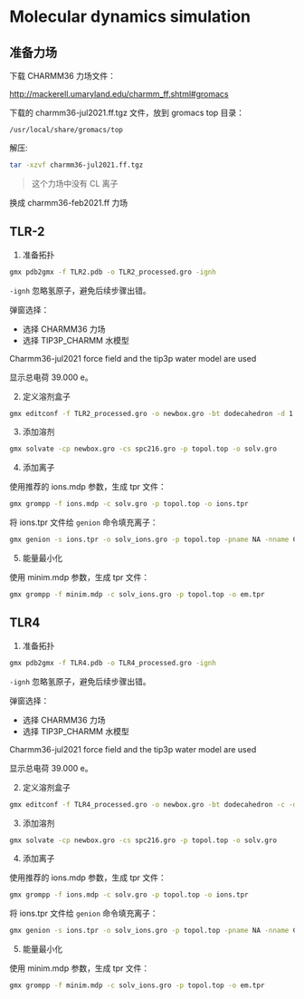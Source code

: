 # Molecular dynamics simulation

## 准备力场

下载 CHARMM36 力场文件：

http://mackerell.umaryland.edu/charmm_ff.shtml#gromacs

下载的 charmm36-jul2021.ff.tgz 文件，放到 gromacs top 目录：

`/usr/local/share/gromacs/top`

解压:

```sh
tar -xzvf charmm36-jul2021.ff.tgz
```

> 这个力场中没有 CL 离子

换成 charmm36-feb2021.ff 力场

## TLR-2

1. 准备拓扑

```sh
gmx pdb2gmx -f TLR2.pdb -o TLR2_processed.gro -ignh
```

`-ignh` 忽略氢原子，避免后续步骤出错。

弹窗选择：

- 选择 CHARMM36 力场
- 选择 TIP3P_CHARMM 水模型

Charmm36-jul2021 force field and the tip3p water model are used

显示总电荷 39.000 e。

2. 定义溶剂盒子

```sh
gmx editconf -f TLR2_processed.gro -o newbox.gro -bt dodecahedron -d 1.0 -c
```

3. 添加溶剂

```sh
gmx solvate -cp newbox.gro -cs spc216.gro -p topol.top -o solv.gro
```

4. 添加离子

使用推荐的 ions.mdp 参数，生成 tpr 文件：

```sh
gmx grompp -f ions.mdp -c solv.gro -p topol.top -o ions.tpr
```

将 ions.tpr 文件给 `genion` 命令填充离子：

```sh
gmx genion -s ions.tpr -o solv_ions.gro -p topol.top -pname NA -nname CL -neutral
```

5. 能量最小化

使用 minim.mdp 参数，生成 tpr 文件：

```sh
gmx grompp -f minim.mdp -c solv_ions.gro -p topol.top -o em.tpr
```

## TLR4

1. 准备拓扑

```sh
gmx pdb2gmx -f TLR4.pdb -o TLR4_processed.gro -ignh
```

`-ignh` 忽略氢原子，避免后续步骤出错。

弹窗选择：

- 选择 CHARMM36 力场
- 选择 TIP3P_CHARMM 水模型

Charmm36-jul2021 force field and the tip3p water model are used

显示总电荷 39.000 e。

2. 定义溶剂盒子

```sh
gmx editconf -f TLR4_processed.gro -o newbox.gro -bt dodecahedron -c -d 1.0
```

3. 添加溶剂

```sh
gmx solvate -cp newbox.gro -cs spc216.gro -p topol.top -o solv.gro
```

4. 添加离子

使用推荐的 ions.mdp 参数，生成 tpr 文件：

```sh
gmx grompp -f ions.mdp -c solv.gro -p topol.top -o ions.tpr
```

将 ions.tpr 文件给 `genion` 命令填充离子：

```sh
gmx genion -s ions.tpr -o solv_ions.gro -p topol.top -pname NA -nname CL -neutral
```

5. 能量最小化

使用 minim.mdp 参数，生成 tpr 文件：

```sh
gmx grompp -f minim.mdp -c solv_ions.gro -p topol.top -o em.tpr
```